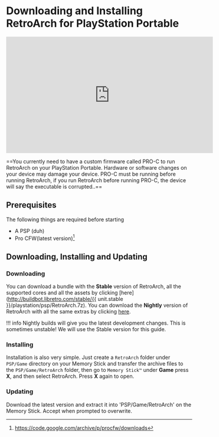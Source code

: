 # Downloading and Installing RetroArch for PlayStation Portable

<iframe width="560" height="315" src="https://www.youtube-nocookie.com/embed/VXY7HjvMfnU" frameborder="0" allow="accelerometer; autoplay; clipboard-write; encrypted-media; gyroscope; picture-in-picture" allowfullscreen></iframe>

==You currently need to have a custom firmware called PRO-C to run RetroArch on your PlayStation Portable. Hardware or software changes on your device may damage your device. PRO-C must be running before running RetroArch, if you run RetroArch before running PRO-C, the device will say the executable is corrupted..==

## Prerequisites

The following things are required before starting

- A PSP (duh)
- Pro CFW(latest version)[^1]

## Downloading, Installing and Updating

### Downloading

You can download a bundle with the **Stable** version of RetroArch, all the supported cores and all the assets by clicking [here](http://buildbot.libretro.com/stable/{{ unit.stable }}/playstation/psp/RetroArch.7z). You can download the **Nightly** version of RetroArch with all the same extras by clicking [here](https://buildbot.libretro.com/nightly/playstation/psp/RetroArch.7z).

!!! info
	Nightly builds will give you the latest development changes. This is sometimes unstable! We will use the Stable version for this guide.

### Installing

Installation is also very simple. Just create a `RetroArch` folder under `PSP/Game` directory on your Memory Stick and transfer the archive files to the `PSP/Game/RetroArch` folder, then go to `Memory Stick™` under **Game** press **X**, and then select RetroArch. Press **X** again to open.

### Updating

Download the latest version and extract it into 'PSP/Game/RetroArch' on the Memory Stick. Accept when prompted to overwrite.

[^1]: https://code.google.com/archive/p/procfw/downloads

